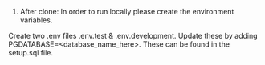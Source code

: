 1. After clone: In order to run locally please create the environment variables.

Create two .env files .env.test & .env.development. Update these by adding PGDATABASE=<database_name_here>. These can be found in the setup.sql file.
